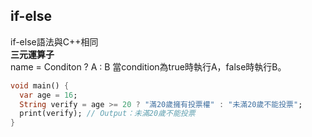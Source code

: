 ## if-else
if-else語法與C++相同<br>
**三元運算子**<br>
name = Conditon ? A : B
當condition為true時執行A，false時執行B。
```dart
void main() {
  var age = 16;
  String verify = age >= 20 ? "滿20歲擁有投票權" : "未滿20歲不能投票";
  print(verify); // Output：未滿20歲不能投票
}
```
